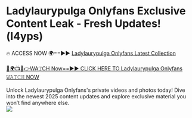 # Ladylaurypulga Onlyfans Exclusive Content Leak - Fresh Updates! (l4yps)

🔥 ACCESS NOW 🌍==►► <a href="https://tinyurl.com/kvy9nzfs" rel="nofollow">Ladylaurypulga Onlyfans Latest Collection</a>
<br><br>
[🔴🌍📺📱👉WA𝚃CH Now==►► CLICK HERE TO Ladylaurypulga Onlyfans 𝚆𝙰𝚃𝙲𝙷 NOW](https://tinyurl.com/kvy9nzfs)
<br><br>
Unlock Ladylaurypulga Onlyfans's private videos and photos today! Dive into the newest 2025 content updates and explore exclusive material you won’t find anywhere else.
<br>
<a href="https://tinyurl.com/kvy9nzfs" rel="nofollow" data-target="animated-image.originalLink"><img src="https://camo.githubusercontent.com/8a4f000d20f83aca3bf7ec5f350d767afa0574a8a352519fd8cfa583a6f93a33/68747470733a2f2f692e696d6775722e636f6d2f644a486b345a712e676966" data-canonical-src="https://i.imgur.com/dJHk4Zq.gif" style="max-width: 100%; display: inline-block;" data-target="animated-image.originalImage"></a>
<br>
